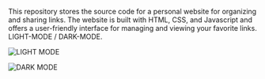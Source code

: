 This repository stores the source code for a personal website for organizing and sharing links. The website is built with HTML, CSS, and Javascript and offers a user-friendly interface for managing and viewing your favorite links. LIGHT-MODE / DARK-MODE.



![LIGHT MODE](https://github.com/MatheusLeite12/Personal-Links/assets/160747654/91e4dd78-bfdf-49ce-8755-8fe07818fcf3)


![DARK MODE](https://github.com/MatheusLeite12/Personal-Links/assets/160747654/7ae3849b-ac94-4446-89e4-c3c4b5474f0c)
